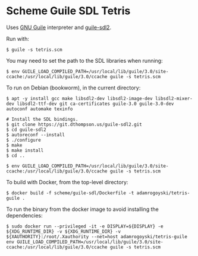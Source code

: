# Scheme Guile SDL Tetris

Uses [GNU Guile](https://www.gnu.org/software/guile/) interpreter and
[guile-sdl2](https://dthompson.us/projects/guile-sdl2.html).

Run with:

```
$ guile -s tetris.scm
```

You may need to set the path to the SDL libraries when running:

```
$ env GUILE_LOAD_COMPILED_PATH=/usr/local/lib/guile/3.0/site-ccache:/usr/local/lib/guile/3.0/ccache guile -s tetris.scm
```

To run on Debian (bookworm), in the current directory:

```
$ apt -y install gcc make libsdl2-dev libsdl2-image-dev libsdl2-mixer-dev libsdl2-ttf-dev git ca-certificates guile-3.0 guile-3.0-dev autoconf automake texinfo

# Install the SDL bindings.
$ git clone https://git.dthompson.us/guile-sdl2.git
$ cd guile-sdl2
$ autoreconf --install
$ ./configure
$ make
$ make install
$ cd ..

$ env GUILE_LOAD_COMPILED_PATH=/usr/local/lib/guile/3.0/site-ccache:/usr/local/lib/guile/3.0/ccache guile -s tetris.scm
```

To build with Docker, from the top-level directory:

```
$ docker build -f scheme/guile-sdl/Dockerfile -t adamrogoyski/tetris-guile .
```

To run the binary from the docker image to avoid installing the dependencies:

```
$ sudo docker run --privileged -it -e DISPLAY=${DISPLAY} -e ${XDG_RUNTIME_DIR} -v ${XDG_RUNTIME_DIR} -v ${XAUTHORITY}:/root/.Xauthority --net=host adamrogoyski/tetris-guile env GUILE_LOAD_COMPILED_PATH=/usr/local/lib/guile/3.0/site-ccache:/usr/local/lib/guile/3.0/ccache guile -s tetris.scm
```



